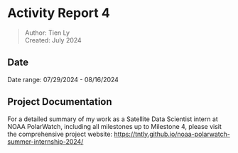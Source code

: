 # Activity Report 4

> Author: Tien Ly  
> Created: July 2024

## Date
Date range: 07/29/2024 - 08/16/2024

## Project Documentation
For a detailed summary of my work as a Satellite Data Scientist intern at NOAA PolarWatch, including all milestones up to Milestone 4, please visit the comprehensive project website: https://tntly.github.io/noaa-polarwatch-summer-internship-2024/
